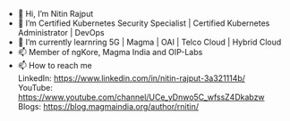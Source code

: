 - 👋 Hi, I’m Nitin Rajput
- 👀 I’m Certified Kubernetes Security Specialist | Certified Kubernetes Administrator | DevOps
- 🌱 I’m currently learnring 5G | Magma | OAI | Telco Cloud | Hybrid Cloud
- 📫  Member of ngKore, Magma India and OIP-Labs
- 📫 How to reach me<br />
      LinkedIn: https://www.linkedin.com/in/nitin-rajput-3a321114b/ <br />
      YouTube: https://www.youtube.com/channel/UCe_yDnwo5C_wfssZ4Dkabzw <br />
      Blogs: https://blog.magmaindia.org/author/rnitin/
<!---
nitinrajput1997/nitinrajput1997 is a ✨ special ✨ repository because its `README.md` (this file) appears on your GitHub profile.
You can click the Preview link to take a look at your changes.
--->
